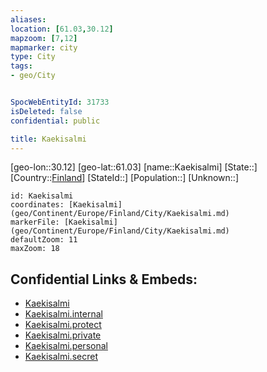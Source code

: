 ```yaml
---
aliases: 
location: [61.03,30.12]
mapzoom: [7,12] 
mapmarker: city 
type: City
tags:
- geo/City


SpocWebEntityId: 31733
isDeleted: false
confidential: public

title: Kaekisalmi
---
```

[geo-lon::30.12]
[geo-lat::61.03]
[name::Kaekisalmi]
[State::]
[Country::[Finland](geo/Continent/Europe/Finland.md)]
[StateId::]
[Population::]
[Unknown::]


```leaflet
id: Kaekisalmi
coordinates: [Kaekisalmi](geo/Continent/Europe/Finland/City/Kaekisalmi.md)
markerFile: [Kaekisalmi](geo/Continent/Europe/Finland/City/Kaekisalmi.md)
defaultZoom: 11 
maxZoom: 18
```


## Confidential Links & Embeds: 
- [Kaekisalmi](../../../../../../_public/geo/Continent/Europe/Finland/City/Kaekisalmi.md) 
- [Kaekisalmi.internal](../../../../../../_internal/geo/Continent/Europe/Finland/City/Kaekisalmi.internal.md) 
- [Kaekisalmi.protect](../../../../../../_protect/geo/Continent/Europe/Finland/City/Kaekisalmi.protect.md) 
- [Kaekisalmi.private](../../../../../../_private/geo/Continent/Europe/Finland/City/Kaekisalmi.private.md) 
- [Kaekisalmi.personal](../../../../../../_personal/geo/Continent/Europe/Finland/City/Kaekisalmi.personal.md) 
- [Kaekisalmi.secret](../../../../../../_secret/geo/Continent/Europe/Finland/City/Kaekisalmi.secret.md) 

